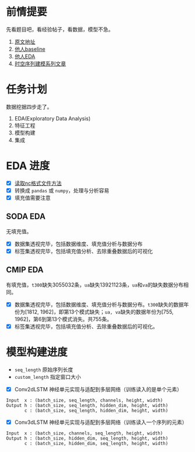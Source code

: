 # 前情提要

先看题目吧，看经验帖子，看数据，模型不急。

1. [原文地址](https://tianchi.aliyun.com/competition/entrance/531871/information)
2. [他人baseline](https://github.com/datawhalechina/team-learning-data-mining/tree/master/WeatherOceanForecasts)
3. [他人EDA](https://github.com/ydup/ENSO-Forecasting/blob/master/EDA.ipynb)
4. [时空序列建模系列文章](https://www.zhihu.com/column/c_1208033701705162752)

# 任务计划

数据挖据四步走了。

1. EDA(Exploratory Data Analysis)
2. 特征工程
3. 模型构建
4. 集成

# EDA 进度

- [x] [读取nc格式文件方法](http://www.clarmy.net/2018/11/01/python%E8%AF%BB%E5%8F%96nc%E6%96%87%E4%BB%B6%E7%9A%84%E5%85%A5%E9%97%A8%E7%BA%A7%E6%93%8D%E4%BD%9C/)
- [x] 转换成 `pandas` 或 `numpy`，处理与分析容易
- [x] 填充值需要注意

## SODA EDA

无填充值。

- [x] 数据集透视完毕，包括数据维度、填充值分析与数据分布
- [x] 标签集透视完毕，包括填充值分析、去除重叠数据后的可视化

## CMIP EDA

有填充值，`t300`缺失3055032条，`ua`缺失13921123条，`ua`和`va`的缺失数据分布相同。

- [x] 数据集透视完毕，包括数据维度、填充值分析与数据分布。`t300`缺失的数据年份为[1812, 1962]，即第13个模式缺失；`ua, va`缺失的数据年份为[755, 1962]，第6到第13个模式消失。共755条。
- [x] 标签集透视完毕，包括填充值分析、去除重叠数据后的可视化。

# 模型构建进度

- `seq_length` 原始序列长度
- `custom_length` 指定窗口大小

- [x] Conv2dLSTM 神经单元实现与适配到多层网络（训练读入的是单个元素）
```
Input  x : (batch_size, seq_length, channels, height, width)
Output h : (batch_size, seq_length, hidden_dim, height, width)
       c : (batch_size, seq_length, hidden_dim, height, width)
```
- [x] Conv3dLSTM 神经单元实现与适配到多层网络（训练读入一个序列的元素）
```
Input  x : (batch_size, channels, seq_length, height, width)
Output h : (batch_size, hidden_dim, seq_length, height, width)
       c : (batch_size, hidden_dim, seq_length, height, width)
```